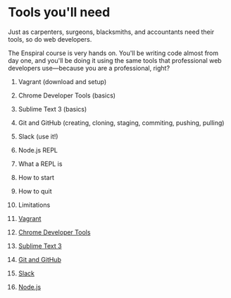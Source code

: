 # Tools you'll need

Just as carpenters, surgeons, blacksmiths, and accountants need their tools, so do web developers.

The Enspiral course is very hands on. You'll be writing code almost from day one, and you'll be doing it using the same tools that professional web developers use&mdash;because you are a professional, right?

1. Vagrant (download and setup)
2. Chrome Developer Tools (basics)
3. Sublime Text 3 (basics)
4. Git and GitHub (creating, cloning, staging, commiting, pushing, pulling)
6. Slack (use it!)
7. Node.js REPL
  1. What a REPL is
  2. How to start
  3. How to quit
  4. Limitations

1. [Vagrant](/2-tools/vagrant/)
2. [Chrome Developer Tools](/2-tools/chrome-dev-tools/)
2. [Sublime Text 3](/2-tools/sublime-text-3/)
2. [Git and GitHub](/2-tools/git-and-github/)
2. [Slack](/2-tools/slack/)
2. [Node.js](/2-tools/node/)
